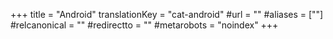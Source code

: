 +++
title = "Android"
translationKey = "cat-android"
#url = ""
#aliases = [""]
#relcanonical = ""
#redirectto = ""
#metarobots = "noindex"
+++
